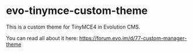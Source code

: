 # evo-tinymce-custom-theme

This is a custom theme for TinyMCE4 in Evolution CMS.

You can read all about it here:
https://forum.evo.im/d/77-custom-manager-theme
